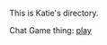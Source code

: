 This is Katie's directory.

Chat Game thing:
[play](https://xriss.github.io/fun64/run/?url=https%3A%2F%2Fraw.githubusercontent.com%2Fbradford-coderdojo%2Fbltm%2Fmaster%2Fteam%2FKatie%2Fchatdown.fun.lua)
